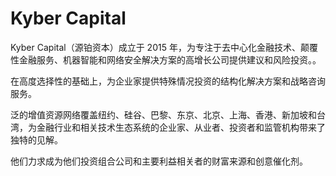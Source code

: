 # 

# Kyber Capital

Kyber Capital（源铂资本）成立于 2015 年，为专注于去中心化金融技术、颠覆性金融服务、机器智能和网络安全解决方案的高增长公司提供建议和风险投资。。

在高度选择性的基础上，为企业家提供特殊情况投资的结构化解决方案和战略咨询服务。  

泛的增值资源网络覆盖纽约、硅谷、巴黎、东京、北京、上海、香港、新加坡和台湾，为金融行业和相关技术生态系统的企业家、从业者、投资者和监管机构带来了独特的见解。

他们力求成为他们投资组合公司和主要利益相关者的财富来源和创意催化剂。


